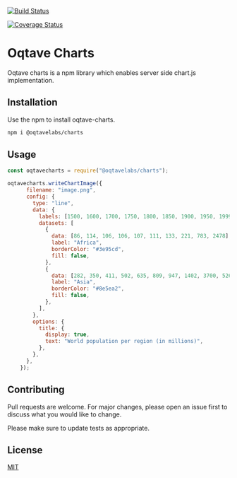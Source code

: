 [![Build Status](https://travis-ci.com/oqtavelabs/oqtave-charts.svg?branch=master)](https://travis-ci.com/oqtavelabs/oqtave-charts)

[![Coverage Status](https://coveralls.io/repos/github/oqtavelabs/oqtave-charts/badge.svg?branch=master)](https://coveralls.io/github/oqtavelabs/oqtave-charts?branch=master)

# Oqtave Charts

Oqtave charts is a npm library which enables server side chart.js implementation.

## Installation

Use the npm to install oqtave-charts.

```bash
npm i @oqtavelabs/charts
```

## Usage

```javascript
const oqtavecharts = require("@oqtavelabs/charts");

oqtavecharts.writeChartImage({
      filename: "image.png",
      config: {
        type: "line",
        data: {
          labels: [1500, 1600, 1700, 1750, 1800, 1850, 1900, 1950, 1999, 2050],
          datasets: [
            {
              data: [86, 114, 106, 106, 107, 111, 133, 221, 783, 2478],
              label: "Africa",
              borderColor: "#3e95cd",
              fill: false,
            },
            {
              data: [282, 350, 411, 502, 635, 809, 947, 1402, 3700, 5267],
              label: "Asia",
              borderColor: "#8e5ea2",
              fill: false,
            },
          ],
        },
        options: {
          title: {
            display: true,
            text: "World population per region (in millions)",
          },
        },
      },
    });
```

## Contributing
Pull requests are welcome. For major changes, please open an issue first to discuss what you would like to change.

Please make sure to update tests as appropriate.

## License
[MIT](https://choosealicense.com/licenses/mit/)